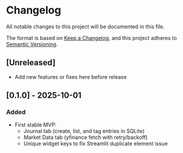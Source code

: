 # Changelog

All notable changes to this project will be documented in this file.

The format is based on [Keep a Changelog](https://keepachangelog.com/en/1.1.0/),
and this project adheres to [Semantic Versioning](https://semver.org/spec/v2.0.0.html).

## [Unreleased]
- Add new features or fixes here before release

## [0.1.0] - 2025-10-01
### Added
- First stable MVP: 
  - Journal tab (create, list, and tag entries in SQLite)
  - Market Data tab (yfinance fetch with retry/backoff)
  - Unique widget keys to fix Streamlit duplicate element issue

